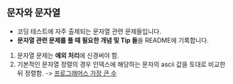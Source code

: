 ## 문자와 문자열
- 코딩 테스트에 자주 출제되는 문자열 관련 문제들입니다.
- **문자열 관련 문제를 풀 때 필요한 개념 및 Tip 들**을 README에 기록합니다.
1. 문자열 문제는 **예외 처리**에 신경써야 함.
2. 기본적인 문자열 정렬의 경우 인덱스에 해당하는 문자의 ascii 값을 토대로 비교한 뒤 정렬함. -> [프로그래머스 가장 큰 수](./Programmers_가장_큰_수.py)